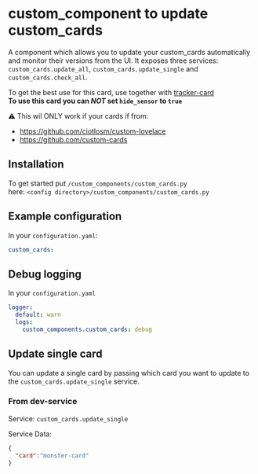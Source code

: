 # custom_component to update custom_cards

A component which allows you to update your custom_cards automatically and monitor their versions from the UI. It exposes three services: `custom_cards.update_all`, `custom_cards.update_single` and `custom_cards.check_all`.

To get the best use for this card, use together with [tracker-card](https://github.com/ciotlosm/custom-lovelace/tree/master/tracker-card)\
**To use this card you can _NOT_ set `hide_sensor` to `true`**

⚠️ This wil ONLY work if your cards if from:

- https://github.com/ciotlosm/custom-lovelace
- https://github.com/custom-cards


## Installation

To get started put `/custom_components/custom_cards.py`  
here: `<config directory>/custom_components/custom_cards.py` 

## Example configuration

In your `configuration.yaml`:

```yaml
custom_cards:
```

## Debug logging

In your `configuration.yaml`

```yaml
logger:
  default: warn
  logs:
    custom_components.custom_cards: debug
```

## Update single card

You can update a single card by passing which card you want to update to the  `custom_cards.update_single` service.

### From dev-service

Service:
`custom_cards.update_single`

Service Data:

```json
{
  "card":"monster-card"
}
```
